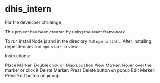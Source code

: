 # dhis_intern
For the developer challenge

This project has been created by using the react framework.

To run install Node js and in the directory run `npm install`. After installing dependencies run `npm start` to view.

Instructions:

Place Marker: Double click on Map Location
View Marker: Hover over the marker or click it
Delete Marker: Press Delete button on popup 
Edit Marker: Press Edit button on popup
